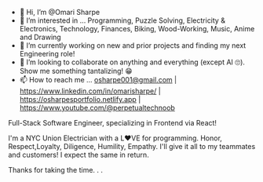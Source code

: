 - 👋 Hi, I’m @Omari Sharpe
- 👀 I’m interested in ... Programming, Puzzle Solving, Electricity & Electronics, Technology, Finances, Biking, Wood-Working, Music, Anime and Drawing
- 🌱 I’m currently working on new and prior projects and finding my next Engineering role!
- 💞️ I’m looking to collaborate on anything and everything (except AI 🙄). Show me something tantalizing! 😁
- 📫 How to reach me ... osharpe001@gmail.com | https://www.linkedin.com/in/omarisharpe/ | https://osharpesportfolio.netlify.app | https://www.youtube.com/@perpetualtechnoob

<!---
OSharpe/OSharpe is a ✨ special ✨ repository because its `README.md` (this file) appears on your GitHub profile.
You can click the Preview link to take a look at your changes.
--->

  Full-Stack Software Engineer, specializing in Frontend via React! 
  
  I'm a NYC Union Electrician with a L❤️VE for programming.
  Honor, Respect,Loyalty, Diligence, Humility, Empathy. I'll give it all to my teammates and customers! I expect the same in return.
  
  Thanks for taking the time. . .
